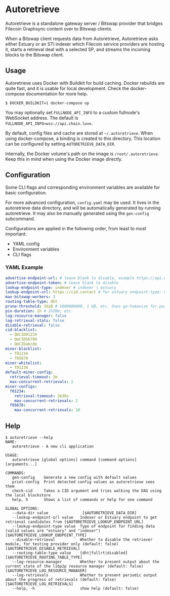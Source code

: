 # Autoretrieve

Autoretrieve is a standalone gateway server / Bitswap provider that bridges Filecoin Graphsync content over to Bitswap clients. 

When a Bitswap client requests data from Autoretrieve, Autoretrieve asks either Estuary or an STI indexer which Filecoin service providers are hosting it, starts a retrieval deal with a selected SP, and streams the incoming blocks to the Bitswap client.

## Usage

Autoretrieve uses Docker with Buildkit for build caching. Docker rebuilds are
quite fast, and it is usable for local development. Check the docker-compose
documentation for more help.

```console
$ DOCKER_BUILDKIT=1 docker-compose up
```

You may optionally set `FULLNODE_API_INFO` to a custom fullnode's WebSocket
address. The default is `FULLNODE_API_INFO=wss://api.chain.love`.

By default, config files and cache are stored at `~/.autoretrieve`. When using
docker-compose, a binding is created to this directory. This location can be
configured by setting `AUTORETRIEVE_DATA_DIR`.

Internally, the Docker volume's path on the image is `/root/.autoretrieve`. Keep
this in mind when using the Docker image directly.

## Configuration

Some CLI flags and corresponding environment variables are available for basic configuration.

For more advanced configuration, `config.yaml` may be used. It lives in the autoretrieve data directory, and will be automatically generated by running autoretrieve. It may also be manually generated using the `gen-config` subcommand.

Configurations are applied in the following order, from least to most important:
- YAML config
- Environment variables
- CLI flags

### YAML Example

```yaml
advertise-endpoint-url: # leave blank to disable, example https://api.estuary.tech/autoretrieve/heartbeat (must be registered)
advertise-endpoint-token: # leave blank to disable
lookup-endpoint-type: indexer # indexer | estuary
lookup-endpoint-url: https://cid.contact # for estuary endpoint-type: https://api.estuary.tech/retrieval-candidates
max-bitswap-workers: 1
routing-table-type: dht
prune-threshold: 1GiB # 1000000000, 1 GB, etc. Uses go-humanize for parsing. Table of valid byte sizes can be found here: https://github.com/dustin/go-humanize/blob/v1.0.0/bytes.go#L34-L62
pin-duration: 1h # 1h30m, etc.
log-resource-manager: false
log-retrieval-stats: false
disable-retrieval: false
cid-blacklist:
  - QmCID01234
  - QmCID56789
  - QmCIDabcde
miner-blacklist:
  - f01234
  - f05678
miner-whitelist:
  - f01234
default-miner-config:
  retrieval-timeout: 1m
  max-concurrent-retrievals: 1
miner-configs:
  f01234:
    retrieval-timeout: 2m30s
    max-concurrent-retrievals: 2
  f05678:
    max-concurrent-retrievals: 10
```

## Help
```console
$ autoretrieve --help
NAME:
   autoretrieve - A new cli application

USAGE:
   autoretrieve [global options] command [command options] [arguments...]

COMMANDS:
   gen-config    Generate a new config with default values
   print-config  Print detected config values as autoretrieve sees them
   check-cid     Takes a CID argument and tries walking the DAG using the local blockstore
   help, h       Shows a list of commands or help for one command

GLOBAL OPTIONS:
   --data-dir value               [$AUTORETRIEVE_DATA_DIR]
   --lookup-endpoint-url value   Indexer or Estuary endpoint to get retrieval candidates from [$AUTORETRIEVE_LOOKUP_ENDPOINT_URL]
   --lookup-endpoint-type value  Type of endpoint for finding data (valid values are "estuary" and "indexer") [$AUTORETRIEVE_LOOKUP_ENDPOINT_TYPE]
   --disable-retrieval           Whether to disable the retriever module, for testing provider only (default: false) [$AUTORETRIEVE_DISABLE_RETRIEVAL]
   --routing-table-type value    [dht|fullrt|disabled] [$AUTORETRIEVE_ROUTING_TABLE_TYPE]
   --log-resource-manager        Whether to present output about the current state of the libp2p resource manager (default: false) [$AUTORETRIEVE_LOG_RESOURCE_MANAGER]
   --log-retrievals              Whether to present periodic output about the progress of retrievals (default: false) [$AUTORETRIEVE_LOG_RETRIEVALS]
   --help, -h                    show help (default: false)
```
